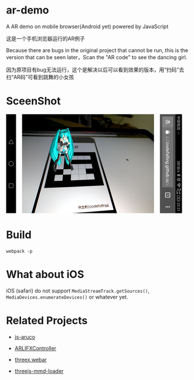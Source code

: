 # ar-demo
A AR demo on mobile browser(Android yet) powered by JavaScript

这是一个手机浏览器运行的AR例子

Because there are bugs in the original project that cannot be run, this is the version that can be seen later，Scan the "AR code" to see the dancing girl.

因为原项目有bug无法运行，这个是解决以后可以看到效果的版本，用“扫码”去扫“AR码”可看到跳舞的小女孩

# SceenShot

![preview](screenshot.png)

# Build

```shell
webpack -p
```

# What about iOS

iOS (safari) do not support `MediaStreamTrack.getSources()`, `MediaDevices.enumerateDevices()` or whatever yet.

# Related Projects

- [js-aruco](https://github.com/jcmellado/js-aruco)

- [ARLIFXController](https://github.com/sitepoint-editors/ARLIFXController)

- [threex.webar](https://github.com/jeromeetienne/threex.webar)

- [threejs-mmd-loader](https://github.com/mrdoob/three.js/blob/dev/examples/webgl_loader_mmd.html)
